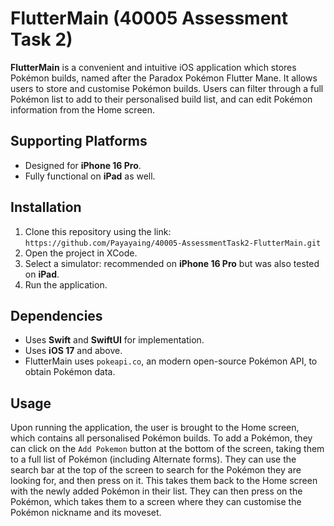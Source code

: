# FlutterMain (40005 Assessment Task 2)
**FlutterMain** is a convenient and intuitive iOS application which stores Pokémon builds, named after the Paradox Pokémon Flutter Mane. It allows users to store and customise Pokémon builds. Users can filter through a full Pokémon list to add to their personalised build list, and can edit Pokémon information from the Home screen.

## Supporting Platforms
* Designed for **iPhone 16 Pro**.
* Fully functional on **iPad** as well.

## Installation
1. Clone this repository using the link: `https://github.com/Payayaing/40005-AssessmentTask2-FlutterMain.git`
2. Open the project in XCode.
3. Select a simulator: recommended on **iPhone 16 Pro** but was also tested on **iPad**. 
4. Run the application.

## Dependencies
* Uses **Swift** and **SwiftUI** for implementation.
* Uses **iOS 17** and above.
* FlutterMain uses `pokeapi.co`, an modern open-source Pokémon API, to obtain Pokémon data.

## Usage
Upon running the application, the user is brought to the Home screen, which contains all personalised Pokémon builds. To add a Pokémon, they can click on the `Add Pokemon` button at the bottom of the screen, taking them to a full list of Pokémon (including Alternate forms). They can use the search bar at the top of the screen to search for the Pokémon they are looking for, and then press on it. This takes them back to the Home screen with the newly added Pokémon in their list. They can then press on the Pokémon, which takes them to a screen where they can customise the Pokémon nickname and its moveset.
